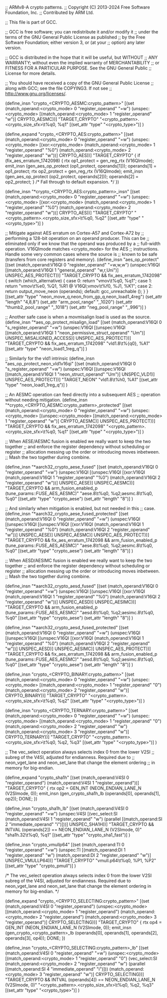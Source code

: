 ;; ARMv8-A crypto patterns.
;; Copyright (C) 2013-2024 Free Software Foundation, Inc.
;; Contributed by ARM Ltd.

;; This file is part of GCC.

;; GCC is free software; you can redistribute it and/or modify it
;; under the terms of the GNU General Public License as published
;; by the Free Software Foundation; either version 3, or (at your
;; option) any later version.

;; GCC is distributed in the hope that it will be useful, but WITHOUT
;; ANY WARRANTY; without even the implied warranty of MERCHANTABILITY
;; or FITNESS FOR A PARTICULAR PURPOSE.  See the GNU General Public
;; License for more details.

;; You should have received a copy of the GNU General Public License
;; along with GCC; see the file COPYING3.  If not see
;; <http://www.gnu.org/licenses/>.


(define_insn "crypto_<CRYPTO_AESMC:crypto_pattern>"
  [(set (match_operand:<crypto_mode> 0 "register_operand" "=w")
	(unspec:<crypto_mode>
	 [(match_operand:<crypto_mode> 1 "register_operand" "w")]
	 CRYPTO_AESMC))]
  "TARGET_CRYPTO"
  "<crypto_pattern>.<crypto_size_sfx>\\t%q0, %q1"
  [(set_attr "type" "<crypto_type>")]
)

(define_expand "crypto_<CRYPTO_AES:crypto_pattern>"
  [(set (match_operand:<crypto_mode> 0 "register_operand" "=w")
	(unspec:<crypto_mode>
		[(xor:<crypto_mode>
		     (match_operand:<crypto_mode> 1 "register_operand" "%0")
		     (match_operand:<crypto_mode> 2 "register_operand" "w"))]
	CRYPTO_AES))]
  "TARGET_CRYPTO"
{
  if (fix_aes_erratum_1742098)
    {
      rtx op1_protect = gen_reg_rtx (V16QImode);
      emit_insn (gen_aes_op_protect (op1_protect, operands[1]));
      operands[1] = op1_protect;
      rtx op2_protect = gen_reg_rtx (V16QImode);
      emit_insn (gen_aes_op_protect (op2_protect, operands[2]));
      operands[2] = op2_protect;
    }
  /* Fall through to default expansion.  */
})

(define_insn "*crypto_<CRYPTO_AES:crypto_pattern>_insn"
  [(set (match_operand:<crypto_mode> 0 "register_operand" "=w")
	(unspec:<crypto_mode>
	 [(xor:<crypto_mode>
	   (match_operand:<crypto_mode> 1 "register_operand" "%0")
	   (match_operand:<crypto_mode> 2 "register_operand" "w"))]
	 CRYPTO_AES))]
  "TARGET_CRYPTO"
  "<crypto_pattern>.<crypto_size_sfx>\\t%q0, %q2"
  [(set_attr "type" "<crypto_type>")]
)

;; Mitigate against AES erratum on Cortex-A57 and Cortex-A72 by
;; performing a 128-bit operation on an operand producer.  This can be
;; eliminated only if we know that the operand was produced by a
;; full-width operation.  V16QImode matches <crypto_mode> for the AES
;; instructions.  Handle some very common cases where the source is
;; known to be safe (transfers from core registers and memory).
(define_insn "aes_op_protect"
  [(set (match_operand:V16QI 0 "register_operand" "=w,w,w")
	(unspec:V16QI [(match_operand:V16QI 1 "general_operand" "w,r,Uni")]
	 UNSPEC_AES_PROTECT))]
  "TARGET_CRYPTO && fix_aes_erratum_1742098"
  {
    switch (which_alternative)
      {
      case 0: return "vmov\t%q0, %q1";
      case 1: return "vmov\t%e0, %Q1, %R1  @ V16QI\;vmov\t%f0, %J1, %K1";
      case 2: return output_move_neon (operands);
      default: gcc_unreachable ();
      }
  }
  [(set_attr "type" "neon_move_q,neon_from_gp_q,neon_load1_4reg")
   (set_attr "length" "4,8,8")
   (set_attr "arm_pool_range" "*,*,1020")
   (set_attr "thumb2_pool_range" "*,*,1018")
   (set_attr "neg_pool_range" "*,*,996")]
)

;; Another safe case is when a movmisalign load is used as the source.
(define_insn "*aes_op_protect_misalign_load"
  [(set (match_operand:V16QI 0 "s_register_operand" "=w")
	(unspec:V16QI
	 [(unspec:V16QI
	   [(match_operand:V16QI 1 "neon_permissive_struct_operand" "Um")]
	   UNSPEC_MISALIGNED_ACCESS)]
	 UNSPEC_AES_PROTECT))]
  "TARGET_CRYPTO && fix_aes_erratum_1742098"
  "vld1.8\t%{q0}, %A1"
  [(set_attr "type" "neon_load1_1reg_q")]
)

;; Similarly for the vld1 intrinsic
(define_insn "aes_op_protect_neon_vld1v16qi"
  [(set (match_operand:V16QI 0 "s_register_operand" "=w")
        (unspec:V16QI
	 [(unspec:V16QI [(match_operand:V16QI 1 "neon_struct_operand" "Um")]
           UNSPEC_VLD1)]
	 UNSPEC_AES_PROTECT))]
  "TARGET_NEON"
  "vld1.8\t%h0, %A1"
  [(set_attr "type" "neon_load1_1reg_q")]
)

;; An AESMC operation can feed directly into a subsequent AES
;; operation without needing mitigation.
(define_insn "*crypto_<CRYPTO_AESMC:crypto_pattern>_protected"
  [(set (match_operand:<crypto_mode> 0 "register_operand" "=w")
	(unspec:<crypto_mode>
	 [(unspec:<crypto_mode>
	   [(match_operand:<crypto_mode> 1 "register_operand" "w")]
	   CRYPTO_AESMC)]
	 UNSPEC_AES_PROTECT))]
  "TARGET_CRYPTO && fix_aes_erratum_1742098"
  "<crypto_pattern>.<crypto_size_sfx>\\t%q0, %q1"
  [(set_attr "type" "<crypto_type>")]
)

;; When AESE/AESMC fusion is enabled we really want to keep the two together
;; and enforce the register dependency without scheduling or register
;; allocation messing up the order or introducing moves inbetween.
;; Mash the two together during combine.

(define_insn "*aarch32_crypto_aese_fused"
  [(set (match_operand:V16QI 0 "register_operand" "=w")
	(unspec:V16QI
	 [(unspec:V16QI [(xor:V16QI
			  (match_operand:V16QI 1 "register_operand" "%0")
			  (match_operand:V16QI 2 "register_operand" "w"))]
	   UNSPEC_AESE)]
	 UNSPEC_AESMC))]
  "TARGET_CRYPTO
   && arm_fusion_enabled_p (tune_params::FUSE_AES_AESMC)"
  "aese.8\\t%q0, %q2\;aesmc.8\\t%q0, %q0"
  [(set_attr "type" "crypto_aese")
   (set_attr "length" "8")]
)

;; And similarly when mitigation is enabled, but not needed in this
;; case.
(define_insn "*aarch32_crypto_aese_fused_protected"
  [(set (match_operand:V16QI 0 "register_operand" "=w")
	(unspec:V16QI
	 [(unspec:V16QI
	   [(unspec:V16QI [(xor:V16QI
			    (match_operand:V16QI 1 "register_operand" "%0")
			    (match_operand:V16QI 2 "register_operand" "w"))]
	     UNSPEC_AESE)]
	   UNSPEC_AESMC)]
	 UNSPEC_AES_PROTECT))]
  "TARGET_CRYPTO && fix_aes_erratum_1742098
   && arm_fusion_enabled_p (tune_params::FUSE_AES_AESMC)"
  "aese.8\\t%q0, %q2\;aesmc.8\\t%q0, %q0"
  [(set_attr "type" "crypto_aese")
   (set_attr "length" "8")]
)

;; When AESD/AESIMC fusion is enabled we really want to keep the two together
;; and enforce the register dependency without scheduling or register
;; allocation messing up the order or introducing moves inbetween.
;; Mash the two together during combine.

(define_insn "*aarch32_crypto_aesd_fused"
  [(set (match_operand:V16QI 0 "register_operand" "=w")
	(unspec:V16QI
	 [(unspec:V16QI [(xor:V16QI
			  (match_operand:V16QI 1 "register_operand" "%0")
			  (match_operand:V16QI 2 "register_operand" "w"))]
	   UNSPEC_AESD)]
	 UNSPEC_AESIMC))]
  "TARGET_CRYPTO
   && arm_fusion_enabled_p (tune_params::FUSE_AES_AESMC)"
  "aesd.8\\t%q0, %q2\;aesimc.8\\t%q0, %q0"
  [(set_attr "type" "crypto_aese")
   (set_attr "length" "8")]
)

(define_insn "*aarch32_crypto_aesd_fused_protected"
  [(set (match_operand:V16QI 0 "register_operand" "=w")
	(unspec:V16QI
	 [(unspec:V16QI
	   [(unspec:V16QI [(xor:V16QI
			    (match_operand:V16QI 1 "register_operand" "%0")
			    (match_operand:V16QI 2 "register_operand" "w"))]
	     UNSPEC_AESD)]
	   UNSPEC_AESIMC)]
	 UNSPEC_AES_PROTECT))]
  "TARGET_CRYPTO && fix_aes_erratum_1742098
   && arm_fusion_enabled_p (tune_params::FUSE_AES_AESMC)"
  "aesd.8\\t%q0, %q2\;aesimc.8\\t%q0, %q0"
  [(set_attr "type" "crypto_aese")
   (set_attr "length" "8")]
)

(define_insn "crypto_<CRYPTO_BINARY:crypto_pattern>"
  [(set (match_operand:<crypto_mode> 0 "register_operand" "=w")
	(unspec:<crypto_mode>
	 [(match_operand:<crypto_mode> 1 "register_operand" "0")
	  (match_operand:<crypto_mode> 2 "register_operand" "w")]
	 CRYPTO_BINARY))]
  "TARGET_CRYPTO"
  "<crypto_pattern>.<crypto_size_sfx>\\t%q0, %q2"
  [(set_attr "type" "<crypto_type>")]
)

(define_insn "crypto_<CRYPTO_TERNARY:crypto_pattern>"
  [(set (match_operand:<crypto_mode> 0 "register_operand" "=w")
	(unspec:<crypto_mode>
	 [(match_operand:<crypto_mode> 1 "register_operand" "0")
	  (match_operand:<crypto_mode> 2 "register_operand" "w")
	  (match_operand:<crypto_mode> 3 "register_operand" "w")]
	 CRYPTO_TERNARY))]
  "TARGET_CRYPTO"
  "<crypto_pattern>.<crypto_size_sfx>\\t%q0, %q2, %q3"
  [(set_attr "type" "<crypto_type>")]
)

;; The vec_select operation always selects index 0 from the lower V2SI
;; subreg of the V4SI, adjusted for endianness. Required due to
;; neon_vget_lane and neon_set_lane that change the element ordering
;; in memory for big-endian.

(define_expand "crypto_sha1h"
  [(set (match_operand:V4SI 0 "register_operand")
	(match_operand:V4SI 1 "register_operand"))]
  "TARGET_CRYPTO"
{
  rtx op2 = GEN_INT (NEON_ENDIAN_LANE_N (V2SImode, 0));
  emit_insn (gen_crypto_sha1h_lb (operands[0], operands[1], op2));
  DONE;
})

(define_insn "crypto_sha1h_lb"
  [(set (match_operand:V4SI 0 "register_operand" "=w")
	(unspec:V4SI
	 [(vec_select:SI
	   (match_operand:V4SI 1 "register_operand" "w")
	   (parallel [(match_operand:SI 2 "immediate_operand" "i")]))]
	 UNSPEC_SHA1H))]
  "TARGET_CRYPTO && INTVAL (operands[2]) == NEON_ENDIAN_LANE_N (V2SImode, 0)"
  "sha1h.32\\t%q0, %q1"
  [(set_attr "type" "crypto_sha1_fast")]
)

(define_insn "crypto_vmullp64"
  [(set (match_operand:TI 0 "register_operand" "=w")
	(unspec:TI [(match_operand:DI 1 "register_operand" "w")
		    (match_operand:DI 2 "register_operand" "w")]
	 UNSPEC_VMULLP64))]
  "TARGET_CRYPTO"
  "vmull.p64\\t%q0, %P1, %P2"
  [(set_attr "type" "crypto_pmull")]
)

/* The vec_select operation always selects index 0 from the lower V2SI subreg
   of the V4SI, adjusted for endianness. Required due to neon_vget_lane and
   neon_set_lane that change the element ordering in memory for big-endian.  */

(define_expand "crypto_<CRYPTO_SELECTING:crypto_pattern>"
  [(set (match_operand:V4SI 0 "register_operand")
	(unspec:<crypto_mode>
	 [(match_operand:<crypto_mode> 1 "register_operand")
	  (match_operand:<crypto_mode> 2 "register_operand")
	  (match_operand:<crypto_mode> 3 "register_operand")]
	 CRYPTO_SELECTING))]
  "TARGET_CRYPTO"
{
  rtx op4 = GEN_INT (NEON_ENDIAN_LANE_N (V2SImode, 0));
  emit_insn (gen_crypto_<crypto_pattern>_lb
	     (operands[0], operands[1], operands[2], operands[3], op4));
  DONE;
})

(define_insn "crypto_<CRYPTO_SELECTING:crypto_pattern>_lb"
  [(set (match_operand:V4SI 0 "register_operand" "=w")
	(unspec:<crypto_mode>
	 [(match_operand:<crypto_mode> 1 "register_operand" "0")
	  (vec_select:SI
	   (match_operand:<crypto_mode> 2 "register_operand" "w")
	   (parallel [(match_operand:SI 4 "immediate_operand" "i")]))
	  (match_operand:<crypto_mode> 3 "register_operand" "w")]
	 CRYPTO_SELECTING))]
  "TARGET_CRYPTO && INTVAL (operands[4]) == NEON_ENDIAN_LANE_N (V2SImode, 0)"
  "<crypto_pattern>.<crypto_size_sfx>\\t%q0, %q2, %q3"
  [(set_attr "type" "<crypto_type>")]
)
